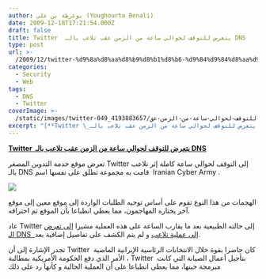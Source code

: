 ```yaml
---
author: يوغرطة بن علي (Youghourta Benali)
date: 2009-12-18T17:21:54.000Z
draft: false
title: Twitter  يتعرض للتوقف لحوالي ساعة من الزمن عقب تلاعب بالـ DNS
type: post
url: >-
  /2009/12/twitter-%d9%8a%d8%aa%d8%b9%d8%b1%d8%b6-%d9%84%d9%84%d8%aa%d9%88%d9%82%d9%81-%d9%84%d8%ad%d9%88%d8%a7%d9%84%d9%8a-%d8%b3%d8%a7%d8%b9%d8%a9-%d9%85%d9%86-%d8%a7%d9%84%d8%b2%d9%85%d9%86-%d8%b9%d9%82/
categories:
  - Security
  - Web
tags:
  - DNS
  - Twitter
coverImage: >-
  /static/images/twitter-يتعرض-للتوقف-لحوالي-ساعة-من-الزمن-عق/4193883657_049a247d1d_o.png
excerpt: "[**Twitter \_يتعرض للتوقف لحوالي ساعة من الزمن عقب تلاعب بالـ DNS**](https://www.it-scoop.com/2009/12/twitter-%d9%8a%d8%aa%d8%b9%d8%b1%d8%b6-%d9%84%d9%84%d8%aa%d9%88%d9%82%d9%81-%d9%84%d8%ad%d9%88%d8%a7%d9%84%d9%8a-%d8%b3%d8%a7%d8%b9%d8%a9-%d9%85%d9%86-%d8%a7%d9%84%d8%b2%d9%85%d9%86-%d8%b9%d9%82/)\n\nتعرض موقع خدمة التدوين المصغر Twitter إلى التوقف لحوالي ساعة كاملة إثر تلاعب بالـ DNS قامت به مجموعة تطلق على نفسها اسم\_ Iranian Cyber Army .\n\n\n\nالهجمات من هذا النوع تقوم"
---
```

[**Twitter  يتعرض للتوقف لحوالي ساعة من الزمن عقب تلاعب بالـ DNS**](https://www.it-scoop.com/2009/12/twitter-%d9%8a%d8%aa%d8%b9%d8%b1%d8%b6-%d9%84%d9%84%d8%aa%d9%88%d9%82%d9%81-%d9%84%d8%ad%d9%88%d8%a7%d9%84%d9%8a-%d8%b3%d8%a7%d8%b9%d8%a9-%d9%85%d9%86-%d8%a7%d9%84%d8%b2%d9%85%d9%86-%d8%b9%d9%82/)

تعرض موقع خدمة التدوين المصغر Twitter إلى التوقف لحوالي ساعة كاملة إثر تلاعب بالـ DNS قامت به مجموعة تطلق على نفسها اسم  Iranian Cyber Army .

![](/static/images/twitter-يتعرض-للتوقف-لحوالي-ساعة-من-الزمن-عق/4193883657\_049a247d1d_o.png)

الهجمات من هذا النوع تقوم على أساس توجيه الطلبات الواردة إلى موقع معين إلى موقع آخر يختاره المهاجمون، مما يعطي انطباعا بأن الموقع تم اختراقه.

عاد Twitter إلى حالته الطبيعية بعد ما يقارب الساعة على هذه العملية مشيرا [إلى تعرض الـ DNS  إلى عملية تلاعب](http://twitter.com/twitter/status/6789717364) و لم يتم الكشف على تفاصيل إضافية بعد.

تجدر الإشارة إلى أن Twitter  كان حاضرا بقوة خلال الانتخابات الرئاسية الإيرانية الماضية ، الأمر الذي دفع الحكومة الأمريكية بمطالبة Twitter  بتأجيل أعمال الصيانة التي كانت مبرمجة حينها، مما يعطي انطباعا على أن العملية الحالية و كأنها رد على ذلك
